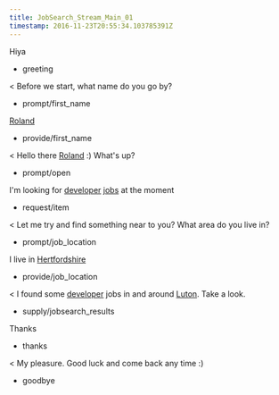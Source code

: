 ```yaml
---
title: JobSearch_Stream_Main_01
timestamp: 2016-11-23T20:55:34.103785391Z
---
```

Hiya
* greeting

< Before we start, what name do you go by?
* prompt/first_name

[Roland](first_name)
* provide/first_name

< Hello there [Roland](first_name) :) What's up?
* prompt/open

I'm looking for [developer](jobrole) [jobs](item_type) at the moment
* request/item

< Let me try and find something near to you? What area do you live in?
* prompt/job_location

I live in [Hertfordshire](location)
* provide/job_location

< I found some [developer](jobrole) jobs in and around [Luton](location). Take a look.
* supply/jobsearch_results

Thanks
* thanks

< My pleasure. Good luck and come back any time :)
* goodbye
